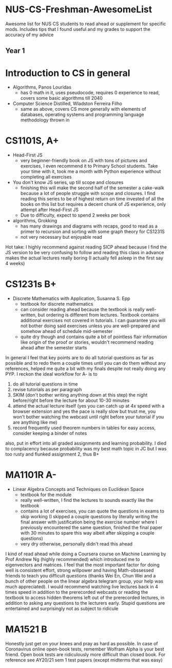 # NUS-CS-Freshman-AwesomeList
Awesome list for NUS CS students to read ahead or supplement for specific mods.
Includes tips that I found useful and my grades to support the accuracy of my advice

## Year 1
# Introduction to CS in general
- Algorithms, Panos Louridas
  - has 0 math in it, uses pseudocode, requires 0 experience to read, covers some basic algorithms till 2040
- Computer Science Distilled, Wladston Ferreira Filho
  - same as above, covers CS more generally with elements of databases, operating systems and programming language methodology thrown in

# CS1101S, A+
- Head-First JS
  - very beginner-friendly book on JS with tons of pictures and exercises, I even recommend it to Primary School students. Take your time with it, took me a month with Python experience without completing all exercises
- You don't know JS series, up till scope and closures
  - finishing this will make the second half of the semester a cake-walk because a lot of people struggle with scope and closures. I find reading this series to be of highest return on time invested of all the books on this list but requires a decent chunk of JS experience, only attempt after Head-First JS
  - Due to difficulty, expect to spend 2 weeks per book
- algorithms, Grokking
  - has many drawings and diagrams with recaps, good to read as a primer to recursion and sorting with some graph theory for CS1231S
  - not very necessary but enjoyable read
  
Hot take: I highly recommend against reading SICP ahead because I find the JS version to be very confusing to follow and reading this class in advance makes the actual lectures really boring (I actually fell asleep in the first say 4 weeks)

# CS1231s B+
- Discrete Mathematics with Application, Susanna S. Epp
  - textbook for discrete mathematics
  - can consider reading ahead because the textbook is really well-written, but ordering is different from lectures. Textbook contains additional exercises not covered in tutorials. I can guarantee you will not bother doing said exercises unless you are well-prepared and somehow ahead of schedule mid-semester
  - quite dry though and contains quite a bit of pointless flair information like origin of the proof or stories, wouldn't recommend reading ahead after the semester starts

In general I feel that key points are to do all tutorial questions as far as possible and to redo them a couple times until you can do them without any references, helped me quite a bit with my finals despite not really doing any PYP. I reckon the ideal workflow for A- is to
1) do all tutorial questions in time
2) revise tutorials as per paragraph
3) SKIM (don't bother writing anything down at this step) the night before/right before the lecture for about 10-30 minutes
4) attend the actual lecture itself (yes you can catch up at 4x speed with a browser extension and yes the pace is really slow but trust me, you won't bother watching the webcast until right before your tutorial if you are anything like me)
5) record frequently used theorem numbers in tables for easy access, consider keeping a binder of notes

also, put in effort into all graded assignments and learning probability. I died to complacency because probability was my best math topic in JC but I was too rusty and flunked assignment 2, thus B+

# MA1101R A-
- Linear Algebra Concepts and Techniques on Euclidean Space
  - textbook for the module
  - really well-written, I find the lectures to sounds exactly like the textbook
  - contains a lot of exercises, you can quote the questions in exams to skip working (I skipped a couple questions by literally writing the final answer with justification being the exercise number where I previously encountered the same question, finished the final paper with 30 minutes to spare this way albeit after skipping a couple questions)
  - very dry otherwise, personally didn't read this ahead

I kind of read ahead while doing a Coursera course on Machine Learning by Prof Andrew Ng (highly recommended) which introduced me to eigenvectors and matrices. I feel that the most important factor for doing well is consistent effort, strong willpower and having Math-obssessed friends to teach you difficult questions (thanks Wei En, Chun Wei and a bunch of other people on the linear algebra telegram group, your help was much appreciated). I would recommend watching live lectures back in 4 times speed in addition to the prerecorded webcasts or reading the textbook to access hidden theorems left out of the prerecorded lectures, in addition to asking any questions to the lecturers early. Stupid questions are entertained and surprisingly not as subject to ridicule

# MA1521 B
Honestly just get on your knees and pray as hard as possible. In case of Coronavirus online open-book tests, remember Wolfram Alpha is your best friend. Open book tests are ridiculously more difficult than closed book. For reference see AY20/21 sem 1 test papers (except midterms that was easy)
